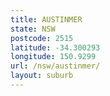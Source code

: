 ```yaml
---
title: AUSTINMER
state: NSW
postcode: 2515
latitude: -34.300293
longitude: 150.9299
url: /nsw/austinmer/
layout: suburb
---
```

